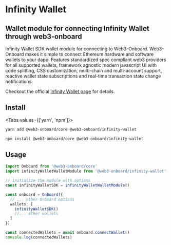 
# Infinity Wallet

## Wallet module for connecting Infinity Wallet through web3-onboard

Infinity Wallet SDK wallet module for connecting to Web3-Onboard. Web3-Onboard makes it simple to connect Ethereum hardware and software wallets to your dapp. Features standardized spec compliant web3 providers for all supported wallets, framework agnostic modern javascript UI with code splitting, CSS customization, multi-chain and multi-account support, reactive wallet state subscriptions and real-time transaction state change notifications.

Checkout the official [Infinity Wallet page](https://infinitywallet.io/) for details.

## Install

<Tabs values={['yarn', 'npm']}>
<TabPanel value="yarn">

```sh copy
yarn add @web3-onboard/core @web3-onboard/infinity-wallet
```

  </TabPanel>
  <TabPanel value="npm">

```sh copy
npm install @web3-onboard/core @web3-onboard/infinity-wallet
```

  </TabPanel>
</Tabs>


## Usage

```typescript
import Onboard from '@web3-onboard/core'
import infinityWalletWalletModule from '@web3-onboard/infinity-wallet'

// initialize the module with options
const infinityWalletSDK = infinityWalletWalletModule()

const onboard = Onboard({
  // ... other Onboard options
  wallets: [
    infinityWalletSDK()
    //... other wallets
  ]
})

const connectedWallets = await onboard.connectWallet()
console.log(connectedWallets)
```
